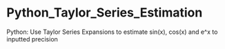 # Python_Taylor_Series_Estimation
Python: Use Taylor Series Expansions to estimate sin(x), cos(x) and e^x to inputted precision
